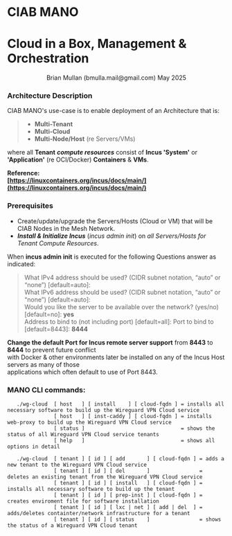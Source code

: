 # CIAB MANO  
# Cloud in a Box, Management & Orchestration    
<center> Brian Mullan (bmulla.mail@gmail.com) May 2025</center>  

### Architecture Description  
   
CIAB MANO's use-case is to enable deployment of an Architecture that is:    
> - **Multi-Tenant**    
> - **Multi-Cloud**   
> - **Multi-Node/Host** (re Servers/VMs)       

where all **Tenant** ***compute resources*** consist of **Incus 'System'** or **'Application'** (re OCI/Docker) **Containers** & **VMs**.   
   
**Reference:**    
**[https://linuxcontainers.org/incus/docs/main/](https://linuxcontainers.org/incus/docs/main/)**   

### Prerequisites
- Create/update/upgrade the Servers/Hosts (Cloud or VM) that will be CIAB Nodes in the Mesh Network.    
- ***Install & Initialize Incus***  (*incus admin init*) on *all Servers/Hosts for Tenant Compute Resources*.    

When **incus admin init** is executed for the following Questions answer as indicated:   
> What IPv4 address should be used? (CIDR subnet notation, “auto” or “none”) [default=auto]:   
> What IPv6 address should be used? (CIDR subnet notation, “auto” or “none”) [default=auto]:   
> Would you like the server to be available over the network? (yes/no) [default=no]: **yes**  
> Address to bind to (not including port) [default=all]: 
> Port to bind to [default=8443]: **8444**
  
**Change the  default Port for Incus remote server support** from **8443** to **8444** to prevent future conflict   
with Docker & other environments later be installed on any of the Incus Host servers as many of those  
applications which often default to use of Port 8443.  


### MANO CLI commands:  

       ./wg-cloud  [ host   ] [ install    ] [ cloud-fqdn ] = installs all necessary software to build up the Wireguard VPN Cloud service  
                   [ host   ] [ inst-caddy ] [ cloud-fqdn ] = installs web-proxy to build up the Wireguard VPN Cloud service   
                   [ status ]                               = shows the status of all Wireguard VPN Cloud service tenants  
                   [ help   ]                               = shows all options in detail  

       ./wg-cloud  [ tenant ] [ id ] [ add       ] [ cloud-fqdn ] = adds a new tenant to the Wireguard VPN Cloud service   
                   [ tenant ] [ id ] [ del       ]                = deletes an existing tenant from the Wireguard VPN Cloud service  
                   [ tenant ] [ id ] [ install   ] [ cloud-fqdn ] = installs all necessary software to build up the tenant  
                   [ tenant ] [ id ] [ prep-inst ] [ cloud-fqdn ] = creates enviroment file for software installation  
                   [ tenant ] [ id ] [ lxc | net ] [ add | del  ] = adds/deletes containter/network infrastructure for a tenant  
                   [ tenant ] [ id ] [ status    ]                = shows the status of a Wireguard VPN Cloud tenant  


